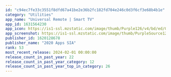 ```yaml
---
id: "c94ec7fe33c3551f8dfd67a41be2e36b2fc182fd704e246c0d3f6cf3e68b4b1e"
category: "Utilities"
app_name: "Universal Remote | Smart TV"
app_id: 1631564230
app_icon: https://is1-ssl.mzstatic.com/image/thumb/Purple126/v4/bd/ed/05/bded05fc-7dfe-6015-340b-556cdb194792/AppIcon-0-0-1x_U007ephone-0-0-85-220.png/1024x1024bb.png
app_screenshot: https://is1-ssl.mzstatic.com/image/thumb/PurpleSource126/v4/35/e5/2f/35e52f55-f616-df18-aca4-099affa669bb/65c806f4-a9a4-4cfb-840c-66033bbb275f_Appstore_0111.jpg/1242x2688bb.png
publisher_id: 1620128678
publisher_name: "2020 Apps SIA"
rank: 53
most_recent_release: 2024-02-01 00:00:00
release_count_in_past_year: 22
release_count_in_past_year_category: 12
release_count_in_past_year_top_in_category: 26
---
```

